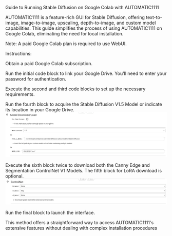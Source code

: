 Guide to Running Stable Diffusion on Google Colab with AUTOMATIC1111

AUTOMATIC1111 is a feature-rich GUI for Stable Diffusion, offering text-to-image, image-to-image, upscaling, depth-to-image, and custom model capabilities. This guide simplifies the process of using AUTOMATIC1111 on Google Colab, eliminating the need for local installation.

Note: A paid Google Colab plan is required to use WebUI.

Instructions:

Obtain a paid Google Colab subscription.

Run the initial code block to link your Google Drive. You'll need to enter your password for authentication.


Execute the second and third code blocks to set up the necessary requirements.

Run the fourth block to acquire the Stable Diffusion V1.5 Model or indicate its location in your Google Drive.
![load_model](../../assets/load_model.png)

Execute the sixth block twice to download both the Canny Edge and Segmentation ControlNet V1 Models. The fifth block for LoRA download is optional.
![seg](../../assets/seg.png)


Run the final block to launch the interface.

This method offers a straightforward way to access AUTOMATIC1111's extensive features without dealing with complex installation procedures

